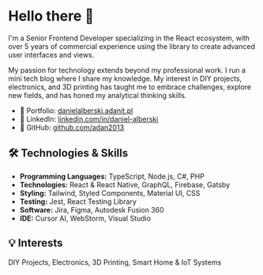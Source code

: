 # Hello there 👋

I'm a Senior Frontend Developer specializing in the React ecosystem, with over 5 years of commercial experience using the library to create advanced user interfaces and views.

My passion for technology extends beyond my professional work. I run a mini tech blog where I share my knowledge. My interest in DIY projects, electronics, and 3D printing has taught me to embrace challenges, explore new fields, and has honed my analytical thinking skills.

- 🔗 Portfolio: [danielalberski.adanit.pl](https://danielalberski.adanit.pl)
- 💼 LinkedIn: [linkedin.com/in/daniel-alberski](https://www.linkedin.com/in/daniel-alberski/)
- 🐙 GitHub: [github.com/adan2013](https://github.com/adan2013)

## 🛠️ Technologies & Skills

- **Programming Languages:** TypeScript, Node.js, C#, PHP
- **Technologies:** React & React Native, GraphQL, Firebase, Gatsby
- **Styling:** Tailwind, Styled Components, Material UI, CSS 
- **Testing:** Jest, React Testing Library
- **Software:** Jira, Figma, Autodesk Fusion 360
- **IDE:** Cursor AI, WebStorm, Visual Studio 

## 💡 Interests

DIY Projects, Electronics, 3D Printing, Smart Home & IoT Systems 
